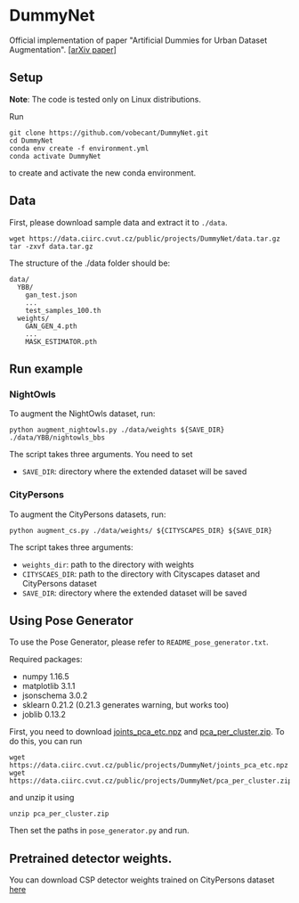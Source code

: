 # DummyNet
Official implementation of paper "Artificial Dummies for Urban Dataset Augmentation". [[arXiv paper]](https://arxiv.org/abs/2012.08274)

## Setup
**Note**: The code is tested only on Linux distributions.

Run
```
git clone https://github.com/vobecant/DummyNet.git
cd DummyNet
conda env create -f environment.yml
conda activate DummyNet
```
to create and activate the new conda environment.

## Data
First, please download sample data and extract it to `./data`. 
```
wget https://data.ciirc.cvut.cz/public/projects/DummyNet/data.tar.gz
tar -zxvf data.tar.gz
```

The structure of the ./data folder should be:
```
data/
  YBB/
    gan_test.json
    ...
    test_samples_100.th
  weights/
    GAN_GEN_4.pth
    ...
    MASK_ESTIMATOR.pth
```

## Run example

### NightOwls
To augment the NightOwls dataset, run:
```
python augment_nightowls.py ./data/weights ${SAVE_DIR} ./data/YBB/nightowls_bbs
```
The script takes three arguments. You need to set
- `SAVE_DIR`: directory where the extended dataset will be saved

### CityPersons
To augment the CityPersons datasets, run:
```
python augment_cs.py ./data/weights/ ${CITYSCAPES_DIR} ${SAVE_DIR}
```
The script takes three arguments:
- `weights_dir`: path to the directory with weights
- `CITYSCAES_DIR`: path to the directory with Cityscapes dataset and CityPersons dataset
- `SAVE_DIR`: directory where the extended dataset will be saved



## Using Pose Generator
To use the Pose Generator, please refer to `README_pose_generator.txt`.

Required packages:
- numpy 1.16.5
- matplotlib 3.1.1
- jsonschema 3.0.2
- sklearn 0.21.2 (0.21.3 generates warning, but works too)
- joblib 0.13.2

First, you need to download [joints_pca_etc.npz](https://data.ciirc.cvut.cz/public/projects/DummyNet/joints_pca_etc.npz) and [pca_per_cluster.zip](https://data.ciirc.cvut.cz/public/projects/DummyNet/pca_per_cluster.zip). To do this, you can run
```
wget https://data.ciirc.cvut.cz/public/projects/DummyNet/joints_pca_etc.npz
wget https://data.ciirc.cvut.cz/public/projects/DummyNet/pca_per_cluster.zip
```
and unzip it using
```
unzip pca_per_cluster.zip
```
Then set the paths in `pose_generator.py` and run.


## Pretrained detector weights.
You can download CSP detector weights trained on CityPersons dataset [here](https://data.ciirc.cvut.cz/public/projects/DummyNet/csp_best.hdf5)
